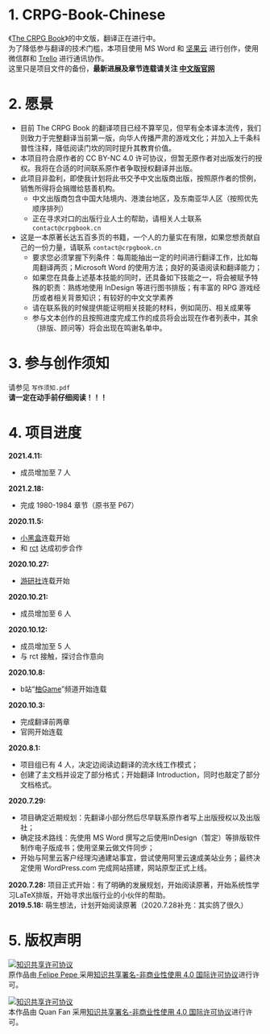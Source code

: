 <!-- 这是“README.pdf”的源码，请一般用户阅读PDF版以获取最佳体验 -->
# 1. CRPG-Book-Chinese

《[The CRPG Book](https://crpgbook.wordpress.com/)》的中文版，翻译正在进行中。  
为了降低参与翻译的技术门槛，本项目使用 MS Word 和 [坚果云](www.jianguoyun.com) 进行创作，使用微信群和 [Trello](www.trello.com) 进行通讯协作。  
这里只是项目文件的备份，__最新进展及章节连载请关注 [中文版官网](https://crpgbook.cn)__

# 2. 愿景

* 目前 The CRPG Book 的翻译项目已经不算罕见，但罕有全本译本流传，我们则致力于完整翻译当前第一版，向华人传播严肃的游戏文化；并加入上千条科普性注释，降低阅读门坎的同时提升其教育价值。
* 本项目符合原作者的 CC BY-NC 4.0 许可协议，但暂无原作者对出版发行的授权。我将在合适的时间联系原作者争取授权翻译并出版。
* 此项目非盈利，即使我计划将此书交予中文出版商出版，按照原作者的惯例，销售所得将会捐赠给慈善机构。
    * 中文出版商包含中国大陆境内、港澳台地区，及东南亚华人区（按照优先顺序排列）
    * 正在寻求对口的出版行业人士的帮助，请相关人士联系 `contact@crpgbook.cn`
* 这是一本原著长达五百多页的书籍，一个人的力量实在有限，如果您想贡献自己的一份力量，请联系 `contact@crpgbook.cn`
    * 要求您必须掌握下列条件：每周能抽出一定的时间进行翻译工作，比如每周翻译两页；Microsoft Word 的使用方法；良好的英语阅读和翻译能力；
    * 如果您在具备上述基本技能的同时，还具备如下技能之一，将会被赋予特殊的职责：熟练地使用 InDesign 等进行图书排版；有丰富的 RPG 游戏经历或者相关背景知识；有较好的中文文学素养
    * 请在联系我的时候提供能证明相关技能的材料，例如简历、相关成果等
    * 参与文本创作的且按照进度完成工作的成员将会出现在作者列表中，其余（排版、顾问等）将会出现在鸣谢名单中。

# 3. 参与创作须知

请参见 `写作须知.pdf`  
__请一定在动手前仔细阅读！！！__

# 4. 项目进度
__2021.4.11:__
* 成员增加至 7 人

__2021.2.18:__
* 完成 1980-1984 章节（原书至 P67）

__2020.11.5:__
* [小黑盒](https://www.xiaoheihe.cn/community/user/22900856/post_list)连载开始
* 和 [rct](https://rct-studio.com/) 达成初步合作

__2020.10.27:__
* [游研社](https://www.yystv.cn/u/1098074/recent)连载开始

__2020.10.21:__
* 成员增加至 6 人

__2020.10.12:__
* 成员增加至 5 人
* 与 rct 接触，探讨合作意向

__2020.10.8:__
* b站“[柚Game](https://www.bilibili.com/read/readlist/rl329068)”频道开始连载

__2020.10.3:__ 
* 完成翻译前两章
* 官网开始连载

__2020.8.1:__ 
* 项目组已有 4 人，决定边阅读边翻译的流水线工作模式；
* 创建了主文档并设定了部分格式；开始翻译 Introduction，同时也敲定了部分文档格式。

__2020.7.29:__   
* 项目确定近期规划：先翻译小部分然后尽早联系原作者写上出版授权以及出版社；
* 确定技术路线：先使用 MS Word 撰写之后使用InDesign（暂定）等排版软件制作电子版成书；使用坚果云做文件同步；
* 开始与阿里云客户经理沟通建站事宜，尝试使用阿里云速成美站业务；最终决定使用 WordPress.com 完成网站搭建，网站原型正式上线。

__2020.7.28:__ 项目正式开始：有了明确的发展规划，开始阅读原著，开始系统性学习LaTeX排版，开始寻求出版行业的小伙伴的帮助。  
__2019.5.18:__ 萌生想法，计划开始阅读原著（2020.7.28补充：其实鸽了很久）

# 5. 版权声明

<a rel="license" href="http://creativecommons.org/licenses/by-nc/4.0/"><img alt="知识共享许可协议" style="border-width:0" src="https://i.creativecommons.org/l/by-nc/4.0/88x31.png" /></a><br />原作品由<span xmlns:cc="http://creativecommons.org/ns#" property="cc:attributionName"><a href="https://crpgbook.wordpress.com/"> Felipe Pepe </a></span>采用<a rel="license" href="http://creativecommons.org/licenses/by-nc/4.0/">知识共享署名-非商业性使用 4.0 国际许可协议</a>进行许可。

<a rel="license" href="http://creativecommons.org/licenses/by-nc/4.0/"><img alt="知识共享许可协议" style="border-width:0" src="https://i.creativecommons.org/l/by-nc/4.0/88x31.png" /></a><br />本作品由<span xmlns:cc="http://creativecommons.org/ns#" property="cc:attributionName"> Quan Fan </span>采用<a rel="license" href="http://creativecommons.org/licenses/by-nc/4.0/">知识共享署名-非商业性使用 4.0 国际许可协议</a>进行许可。